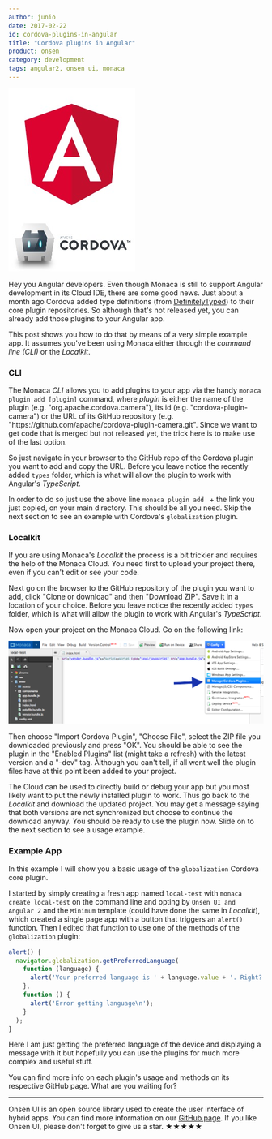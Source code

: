```yaml
---
author: junio
date: 2017-02-22
id: cordova-plugins-in-angular
title: "Cordova plugins in Angular"
product: onsen
category: development
tags: angular2, onsen ui, monaca
---
```


![Title](/blog/content/images/2017/Feb/angular2-cordova.jpeg)

Hey you Angular developers. Even though Monaca is still to support Angular development in its Cloud IDE, there are some good news. Just about a month ago Cordova added type definitions (from [DefinitelyTyped](https://github.com/DefinitelyTyped/DefinitelyTyped "DefinitelyTyped GitHub repo")) to their core plugin repositories. So although that's not released yet, you can already add those plugins to your Angular app.

This post shows you how to do that by means of a very simple example app. It assumes you've been using Monaca either through the *command line (CLI)* or the *Localkit*.

<!-- more -->

### CLI

The Monaca *CLI* allows you to add plugins to your app via the handy `monaca plugin add [plugin]` command, where *plugin* is either the name of the plugin (e.g. "org.apache.cordova.camera"), its id (e.g. "cordova-plugin-camera") or the URL of its GitHub repository (e.g. "https://<span></span>github.com/apache/cordova-plugin-camera.git". Since we want to get code that is merged but not released yet, the trick here is to make use of the last option.

So just navigate in your browser to the GitHub repo of the Cordova plugin you want to add and copy the URL. Before you leave notice the recently added `types` folder, which is what will allow the plugin to work with Angular's *TypeScript*.

In order to do so just use the above line `monaca plugin add ` + the link you just copied, on your main directory. This should be all you need. Skip the next section to see an example with Cordova's `globalization` plugin.

### Localkit

If you are using Monaca's *Localkit* the process is a bit trickier and requires the help of the Monaca Cloud. You need first to upload your project there, even if you can't edit or see your code.

Next go on the browser to the GitHub repository of the plugin you want to add, click "Clone or download" and then "Download ZIP". Save it in a location of your choice. Before you leave notice the recently added `types` folder, which is what will allow the plugin to work with Angular's *TypeScript*.

Now open your project on the Monaca Cloud. Go on the following link:

![Plugin management](/blog/content/images/2017/Feb/configure-plugins.png)

Then choose "Import Cordova Plugin", "Choose File", select the ZIP file you downloaded previously and press "OK". You should be able to see the plugin in the "Enabled Plugins" list (might take a refresh) with the latest version and a "-dev" tag. Although you can't tell, if all went well the plugin files have at this point been added to your project.

The Cloud can be used to directly build or debug your app but you most likely want to put the newly installed plugin to work. Thus go back to the *Localkit* and download the updated project. You may get a message saying that both versions are not synchronized but choose to continue the download anyway. You should be ready to use the plugin now. Slide on to the next section to see a usage example.

### Example App

In this example I will show you a basic usage of the `globalization` Cordova core plugin.

I started by simply creating a fresh app named `local-test` with `monaca create local-test` on the command line and opting by `Onsen UI and Angular 2` and the `Minimum` template (could have done the same in *Localkit*), which created a single page app with a button that triggers an `alert()` function. Then I edited that function to use one of the methods of the `globalization` plugin:

``` typescript
alert() {
  navigator.globalization.getPreferredLanguage(
    function (language) {
      alert('Your preferred language is ' + language.value + '. Right?');
    },
    function () {
      alert('Error getting language\n');
    }
  );
}
```

Here I am just getting the preferred language of the device and displaying a message with it but hopefully you can use the plugins for much more complex and useful stuff.

You can find more info on each plugin's usage and methods on its respective GitHub page. What are you waiting for?

---

Onsen UI is an open source library used to create the user interface of hybrid apps. You can find more information on our [GitHub page](https://github.com/OnsenUI/OnsenUI). If you like Onsen UI, please don't forget to give us a star. ★★★★★
